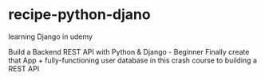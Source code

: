 # recipe-python-djano
learning Django in udemy

Build a Backend REST API with Python & Django - Beginner
Finally create that App + fully-functioning user database in this crash course to building a REST API
